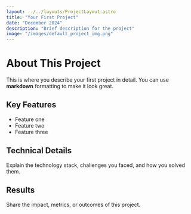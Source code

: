 ```yaml
---
layout: ../../layouts/ProjectLayout.astro
title: "Your First Project"
date: "December 2024"
description: "Brief description for the project"
image: "/images/default_project_img.png"
---
```


# About This Project

This is where you describe your first project in detail. You can use **markdown** formatting to make it look great.

## Key Features

- Feature one
- Feature two  
- Feature three

## Technical Details

Explain the technology stack, challenges you faced, and how you solved them.

## Results

Share the impact, metrics, or outcomes of this project.